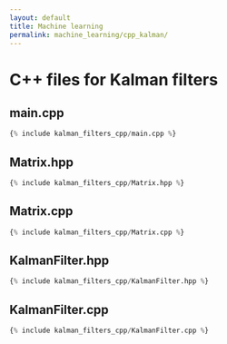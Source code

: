 ```yaml
---
layout: default
title: Machine learning
permalink: machine_learning/cpp_kalman/
---
```


# C++ files for Kalman filters

## main.cpp

```python
{% include kalman_filters_cpp/main.cpp %}
```

## Matrix.hpp

```python
{% include kalman_filters_cpp/Matrix.hpp %}
```

## Matrix.cpp

```python
{% include kalman_filters_cpp/Matrix.cpp %}
```

## KalmanFilter.hpp

```python
{% include kalman_filters_cpp/KalmanFilter.hpp %}
```

## KalmanFilter.cpp

```python
{% include kalman_filters_cpp/KalmanFilter.cpp %}
```
